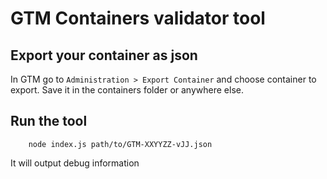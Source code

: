 # GTM Containers validator tool

## Export your container as json

In GTM go to `Administration > Export Container` and choose container to export.
Save it in the containers folder or anywhere else.


## Run the tool


        node index.js path/to/GTM-XXYYZZ-vJJ.json

It will output debug information 